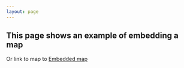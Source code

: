 ```yaml
---
layout: page
---
```

## This page shows an example of embedding a map

<script src="https://embed.github.com/view/geojson/{{site.github_user}}/{{site.github_repo}}/gh-pages/data/example.geoJSON">&nbsp;</script>

Or link to map to [Embedded map](/data/example.geoJSON)
